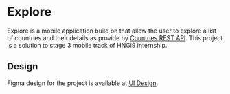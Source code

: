 # Explore
Explore is a mobile application build on that allow the user to explore a list of countries and their details as provide by [Countries REST API](https://restcountries.com/v3.1/all).
This project is a solution to stage 3 mobile track of HNGi9 internship.

## Design
Figma design for the project is available at [UI Design](https://www.figma.com/file/v9AXj4VZNnx26fTthrPbhX/Explore?node-id=0%3A1).
